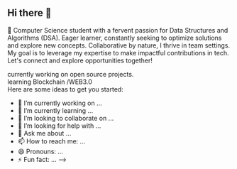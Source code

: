 ## Hi there 👋
🚀 Computer Science student with a fervent passion for Data Structures and Algorithms (DSA). Eager learner, constantly seeking to optimize solutions and explore new concepts. Collaborative by nature, I thrive in team settings. My goal is to leverage my expertise to make impactful contributions in tech. Let's connect and explore opportunities together!
<br>

currently working on open source projects.<br>
learning Blockchain /WEB3.0<br>
Here are some ideas to get you started:

- 🔭 I’m currently working on ...
- 🌱 I’m currently learning ...
- 👯 I’m looking to collaborate on ...
- 🤔 I’m looking for help with ...
- 💬 Ask me about ...
- 📫 How to reach me: ...
- 😄 Pronouns: ...
- ⚡ Fun fact: ...
-->
